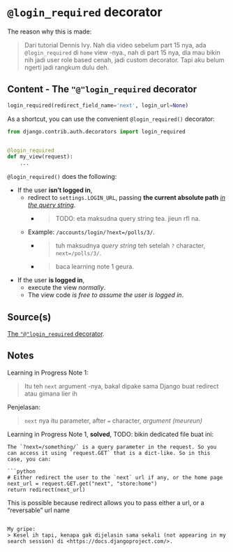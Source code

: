 # `@login_required` decorator

The reason why this is made:
> Dari tutorial Dennis Ivy. Nah dia video sebelum part 15 nya, ada `@login_required` di `home` view -nya., nah di part 15 nya, dia mau bikin nih jadi user role based cenah, jadi custom decorator. Tapi aku belum ngerti jadi rangkum dulu deh.

## Content - The `"@"login_required` decorator

```python
login_required(redirect_field_name='next', login_url=None)
```

As a shortcut, you can use the convenient `@login_required()` decorator:

```python
from django.contrib.auth.decorators import login_required


@login_required
def my_view(request):
    ...
```

`@login_required()` does the following:
- If the user **isn’t logged in**,
  - redirect to `settings.LOGIN_URL`, passing **the current absolute path** [_in the query string_](https://en.wikipedia.org/wiki/Query_string).
    - > TODO: eta maksudna query string tea. jieun rfl na.
  - Example: `/accounts/login/?next=/polls/3/`.
    - > tuh maksudnya _query string_ teh setelah `?` character, `next=/polls/3/`.
    - > baca learning note 1 geura.
- If the user **is logged in**,
  - execute the view _normally_.
  - The view code _is free to assume the user is logged in_.

## Source(s)

[The `"@"login_required` decorator](https://docs.djangoproject.com/en/4.2/topics/auth/default/#the-login-required-decorator).

## Notes

Learning in Progress Note 1:
> Itu teh `next` argument -nya, bakal dipake sama Django buat redirect atau gimana lier ih

Penjelasan:
> `next` nya itu parameter, after `=` character, _argument (meureun)_

Learning in Progress Note 1, **solved**, TODO: bikin dedicated file buat ini:

```{note}
The `?next=/something/` is a query parameter in the request. So you can access it using `request.GET` that is a dict-like. So in this case, you can:

```python
# Either redirect the user to the `next` url if any, or the home page
next_url = request.GET.get("next", "store:home")
return redirect(next_url)
```

This is possible because redirect allows you to pass either a url, or a “reversable” url name
```

My gripe:
> Kesel ih tapi, kenapa gak dijelasin sama sekali (not appearing in my search session) di <https://docs.djangoproject.com/>.
